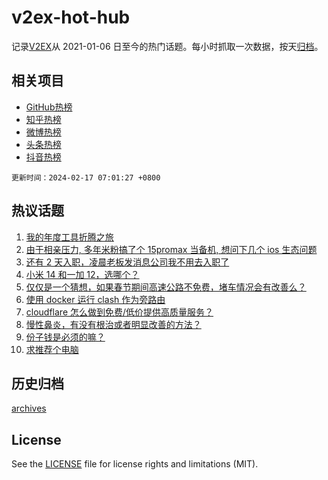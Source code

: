 # v2ex-hot-hub

 记录[V2EX](https://www.v2ex.com/)从 2021-01-06 日至今的热门话题。每小时抓取一次数据，按天[归档](archives)。
 
 ## 相关项目

- [GitHub热榜](https://github.com/it985/github-hot-hub)
- [知乎热榜](https://github.com/it985/zhihu-hot-hub)
- [微博热榜](https://github.com/it985/weibo-hot-hub)
- [头条热榜](https://github.com/it985/toutiao-hot-hub)
- [抖音热榜](https://github.com/it985/douyin-hot-hub)


 `更新时间：2024-02-17 07:01:27 +0800`

## 热议话题

1. [我的年度工具折腾之旅](https://www.v2ex.com/t/1015804)
1. [由于相亲压力, 多年米粉搞了个 15promax 当备机, 想问下几个 ios 生态问题](https://www.v2ex.com/t/1015873)
1. [还有 2 天入职，凌晨老板发消息公司我不用去入职了](https://www.v2ex.com/t/1015805)
1. [小米 14 和一加 12，选哪个？](https://www.v2ex.com/t/1015854)
1. [仅仅是一个猜想，如果春节期间高速公路不免费，堵车情况会有改善么？](https://www.v2ex.com/t/1015800)
1. [使用 docker 运行 clash 作为旁路由](https://www.v2ex.com/t/1015815)
1. [cloudflare 怎么做到免费/低价提供高质量服务？](https://www.v2ex.com/t/1015855)
1. [慢性鼻炎，有没有根治或者明显改善的方法？](https://www.v2ex.com/t/1015809)
1. [份子钱是必须的嘛？](https://www.v2ex.com/t/1015812)
1. [求推荐个电脑](https://www.v2ex.com/t/1015820)

## 历史归档

[archives](archives)

## License

See the [LICENSE](LICENSE) file for license rights and limitations (MIT).
